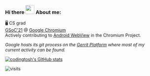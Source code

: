 ### Hi there <img src="https://github.com/TheDudeThatCode/TheDudeThatCode/blob/master/Assets/Hi.gif" width="29px"> About me:  
:desktop_computer: CS grad  
[GSoC'21](https://summerofcode.withgoogle.com/projects/#5364847102918656) @ [Google Chromium](https://github.com/chromium/chromium)    
Actively contributing to [Android WebView](https://www.chromium.org/developers/androidwebview) in the Chromium Project.  

*Google hosts its git process on the [Gerrit Platform](https://chromium-review.googlesource.com/q/owner:codingtosh%2540gmail.com) where most of my current activity can be found.*

[![codingtosh's GitHub stats](https://github-readme-stats.vercel.app/api?username=codingtosh&count_private=true&show_icons=true&theme=radical)
](https://github.com/codingtosh/github-readme-stats)

![visits](https://visitor-badge.laobi.icu/badge?page_id=codingtosh.codingtosh)
